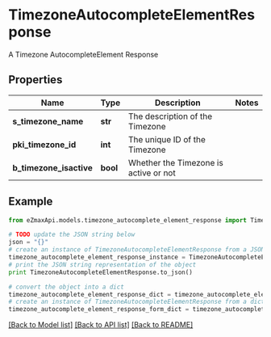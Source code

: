 # TimezoneAutocompleteElementResponse

A Timezone AutocompleteElement Response

## Properties

Name | Type | Description | Notes
------------ | ------------- | ------------- | -------------
**s_timezone_name** | **str** | The description of the Timezone | 
**pki_timezone_id** | **int** | The unique ID of the Timezone | 
**b_timezone_isactive** | **bool** | Whether the Timezone is active or not | 

## Example

```python
from eZmaxApi.models.timezone_autocomplete_element_response import TimezoneAutocompleteElementResponse

# TODO update the JSON string below
json = "{}"
# create an instance of TimezoneAutocompleteElementResponse from a JSON string
timezone_autocomplete_element_response_instance = TimezoneAutocompleteElementResponse.from_json(json)
# print the JSON string representation of the object
print TimezoneAutocompleteElementResponse.to_json()

# convert the object into a dict
timezone_autocomplete_element_response_dict = timezone_autocomplete_element_response_instance.to_dict()
# create an instance of TimezoneAutocompleteElementResponse from a dict
timezone_autocomplete_element_response_form_dict = timezone_autocomplete_element_response.from_dict(timezone_autocomplete_element_response_dict)
```
[[Back to Model list]](../README.md#documentation-for-models) [[Back to API list]](../README.md#documentation-for-api-endpoints) [[Back to README]](../README.md)


